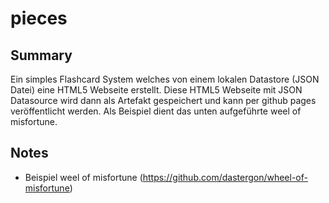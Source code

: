 # pieces
## Summary

Ein simples Flashcard System welches von einem lokalen Datastore (JSON Datei) eine HTML5 Webseite erstellt. Diese HTML5 Webseite mit JSON Datasource wird dann als Artefakt gespeichert und kann per github pages veröffentlicht werden. Als Beispiel dient das unten aufgeführte weel of misfortune.

## Notes
- Beispiel weel of misfortune (https://github.com/dastergon/wheel-of-misfortune)
